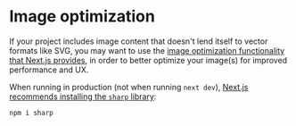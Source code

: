 # Image optimization

If your project includes image content that doesn't lend itself to vector formats like SVG, you may want to use the [image optimization functionality that Next.js provides](https://nextjs.org/docs/app/building-your-application/optimizing/images), in order to better optimize your image(s) for improved performance and UX.

When running in production (not when running `next dev`), [Next.js recommends installing the `sharp` library](https://nextjs.org/docs/app/building-your-application/deploying#image-optimization):

```sh
npm i sharp
```
